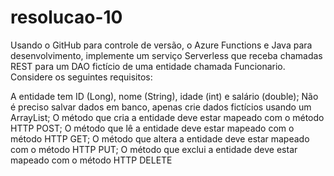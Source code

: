 # resolucao-10

Usando o GitHub para controle de versão, o Azure Functions e Java para desenvolvimento, implemente um serviço Serverless que receba chamadas REST para um DAO fictício de uma entidade chamada Funcionario. Considere os seguintes requisitos:

A entidade tem ID (Long), nome (String), idade (int) e  salário (double);
Não é preciso salvar dados em banco, apenas crie dados fictícios usando um ArrayList;
O método que cria a entidade deve estar mapeado com o método HTTP POST;
O método que lê a entidade deve estar mapeado com o método HTTP GET;
O método que altera a entidade deve estar mapeado com o método HTTP PUT;
O método que exclui a entidade deve estar mapeado com o método HTTP DELETE
